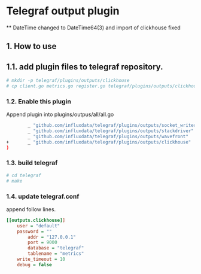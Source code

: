 # Telegraf output plugin 

** DateTime changed to DateTime64(3) and import of clickhouse fixed

## 1. How to use

## 1.1. add plugin files to telegraf repository.

```bash
# mkdir -p telegraf/plugins/outputs/clickhouse
# cp client.go metrics.go register.go telegraf/plugins/outputs/clickhouse
```

### 1.2. Enable this plugin

Append plugin into plugins/outpus/all/all.go

```bash
        _ "github.com/influxdata/telegraf/plugins/outputs/socket_writer"
        _ "github.com/influxdata/telegraf/plugins/outputs/stackdriver"
        _ "github.com/influxdata/telegraf/plugins/outputs/wavefront"
+       _ "github.com/influxdata/telegraf/plugins/outputs/clickhouse"
)
```

### 1.3. build telegraf

```bash
# cd telegraf
# make
```

### 1.4. update telegraf.conf

append follow lines.

```ini
[[outputs.clickhouse]]
	user = "default"
	password = ""
        addr = "127.0.0.1"
        port = 9000
        database = "telegraf"
        tablename = "metrics"
	write_timeout = 10
	debug = false
```
